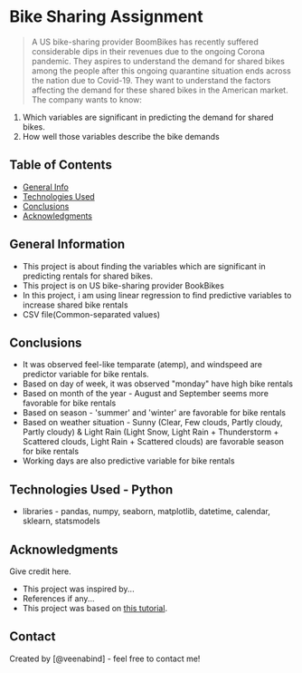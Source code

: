 # Bike Sharing Assignment
> A US bike-sharing provider BoomBikes has recently suffered considerable dips in their revenues due to the ongoing Corona pandemic. They aspires to understand the demand for shared bikes among the people after this ongoing quarantine situation ends across the nation due to Covid-19. They want to understand the factors affecting the demand for these shared bikes in the American market. The company wants to know:
1. Which variables are significant in predicting the demand for shared bikes.
2. How well those variables describe the bike demands


## Table of Contents
* [General Info](#general-information)
* [Technologies Used](#technologies-used)
* [Conclusions](#conclusions)
* [Acknowledgments](#acknowledgments)


## General Information
- This project is about finding the variables which are significant in predicting rentals for shared bikes.
- This project is on US bike-sharing provider BookBikes
- In this project, i am using linear regression to find predictive variables to increase shared bike rentals
- CSV file(Common-separated values)


## Conclusions
- It was observed feel-like temparate (atemp), and windspeed are predictor variable for bike rentals.
- Based on day of week, it was observed "monday" have high bike rentals
- Based on month of the year - August and September seems more favorable for bike rentals
- Based on season - 'summer' and 'winter' are favorable for bike rentals
- Based on weather situation - 
	Sunny (Clear, Few clouds, Partly cloudy, Partly cloudy) & 
	Light Rain (Light Snow, Light Rain + Thunderstorm + Scattered clouds, Light Rain + Scattered clouds)
	are favorable season for bike rentals
- Working days are also predictive variable for bike rentals
	



## Technologies Used  - Python
- libraries - pandas, numpy, seaborn, matplotlib, datetime, calendar, sklearn, statsmodels


## Acknowledgments
Give credit here.
- This project was inspired by...
- References if any...
- This project was based on [this tutorial](https://www.example.com).


## Contact
Created by [@veenabind] - feel free to contact me!

